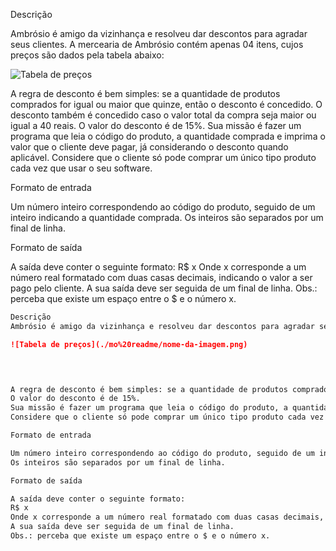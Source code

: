 Descrição

Ambrósio é amigo da vizinhança e resolveu dar descontos para agradar seus clientes. A mercearia de Ambrósio contém apenas 04 itens, cujos preços são dados pela tabela abaixo:

![Tabela de preços](./Tabela_Mercearia_do_Ambrosio.png)

A regra de desconto é bem simples: se a quantidade de produtos comprados for igual ou maior que quinze, então o desconto é concedido. O desconto também é concedido caso o valor total da compra seja maior ou igual a 40 reais.
O valor do desconto é de 15%.
Sua missão é fazer um programa que leia o código do produto, a quantidade comprada e imprima o valor que o cliente deve pagar, já considerando o desconto quando aplicável.
Considere que o cliente só pode comprar um único tipo produto cada vez que usar o seu software.

Formato de entrada

Um número inteiro correspondendo ao código do produto, seguido de um inteiro indicando a quantidade comprada.
Os inteiros são separados por um final de linha.

Formato de saída

A saída deve conter o seguinte formato:
R$ x
Onde x corresponde a um número real formatado com duas casas decimais, indicando o valor a ser pago pelo cliente.
A sua saída deve ser seguida de um final de linha.
Obs.: perceba que existe um espaço entre o $ e o número x.
```markdown
Descrição
Ambrósio é amigo da vizinhança e resolveu dar descontos para agradar seus clientes. A mercearia de Ambrósio contém apenas 04 itens, cujos preços são dados pela tabela abaixo:

![Tabela de preços](./mo%20readme/nome-da-imagem.png)


                                                                     

A regra de desconto é bem simples: se a quantidade de produtos comprados for igual ou maior que quinze, então o desconto é concedido. O desconto também é concedido caso o valor total da compra seja maior ou igual a 40 reais.
O valor do desconto é de 15%.
Sua missão é fazer um programa que leia o código do produto, a quantidade comprada e imprima o valor que o cliente deve pagar, já considerando o desconto quando aplicável.
Considere que o cliente só pode comprar um único tipo produto cada vez que usar o seu software.

Formato de entrada

Um número inteiro correspondendo ao código do produto, seguido de um inteiro indicando a quantidade comprada.
Os inteiros são separados por um final de linha.

Formato de saída

A saída deve conter o seguinte formato:
R$ x
Onde x corresponde a um número real formatado com duas casas decimais, indicando o valor a ser pago pelo cliente.
A sua saída deve ser seguida de um final de linha.
Obs.: perceba que existe um espaço entre o $ e o número x.
```
